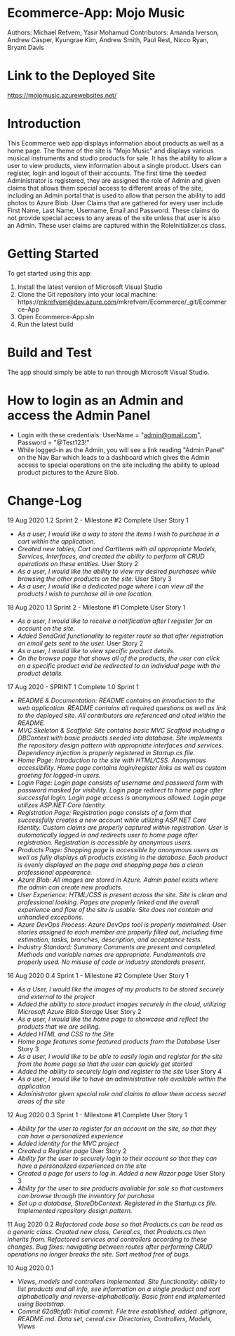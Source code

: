 # Ecommerce-App: Mojo Music
Authors: Michael Refvem, Yasir Mohamud
Contributors: Amanda Iverson, Andrew Casper, Kyungrae Kim, Andrew Smith, Paul Rest, Nicco Ryan, Bryant Davis

# Link to the Deployed Site
https://mojomusic.azurewebsites.net/

# Introduction 
This Ecommerce web app displays information about products as well as a home page. The theme of the site is "Mojo Music" and displays various musical instruments and studio products for sale. It has the ability to allow a user to view products, view information about a single product. Users can register, login and logout of their accounts.
The first time the seeded Administrator is registered, they are assigned the role of Admin and given claims that allows them special access to different areas of the site, including an Admin portal that is used to allow that person the ability to add photos to Azure Blob.
User Claims that are gathered for every user include First Name, Last Name, Username, Email and Password. These claims do not provide special access to any areas of the site unless that user is also an Admin. These user claims are captured within the RoleInitializer.cs class.

# Getting Started
To get started using this app:
1.	Install the latest version of Microsoft Visual Studio
2.	Clone the Git repository into your local machine: https://mkrefvem@dev.azure.com/mkrefvem/Ecommerce/_git/Ecommerce-App
3.	Open Ecommerce-App.sln
4.	Run the latest build

# Build and Test
The app should simply be able to run through Microsoft Visual Studio. 

# How to login as an Admin and access the Admin Panel
- Login with these credentials: UserName = "admin@gmail.com", Password = "@Test123!"
- While logged-in as the Admin, you will see a link reading "Admin Panel" on the Nav Bar which leads to a dashboard which gives the Admin access to special operations on the site including the ability to upload product pictures to the Azure Blob.

# Change-Log

19 Aug 2020
1.2 Sprint 2 - Milestone #2 Complete
User Story 1
- *As a user, I would like a way to store the items I wish to purchase in a cart within the application.*
- *Created new tables, Cart and CartItems with all appropriate Models, Services, Interfaces, and created the ability to perform all CRUD operations on these entities.*
User Story 2
- *As a user, I would like the ability to view my desired purchases while browsing the other products on the site.*
User Story 3
- *As a user, I would like a dedicated page where I can view all the products I wish to purchase all in one location.*

18 Aug 2020
1.1 Sprint 2 - Milestone #1 Complete
User Story 1
- *As a user, I would like to receive a notification after I register for an account on the site.*
- *Added SendGrid functionality to register route so that after registration an email gets sent to the user.*
User Story 2
- *As a user, I would like to view specific product details.*
- *On the browse page that shows all of the products, the user can click on a specific product and be redirected to an individual page with the product details.*

17 Aug 2020 - SPRINT 1 Complete
1.0 Sprint 1
- *README & Documentation: README contains an introduction to the web application. README contains all required questions as well as link to the deployed site. All contributors are referenced and cited within the README.*
- *MVC Skeleton & Scaffold: Site contains basic MVC Scaffold including a DBContext with basic products seeded into database. Site implements the repository design pattern with appropriate interfaces and services. Dependency injection is properly registered in Startup.cs file.*
- *Home Page: Introduction to the site with HTML/CSS. Anonymous accessibility. Home page contains login/register links as well as custom greeting for logged-in users.*
- *Login Page: Login page consists of username and password form with password masked for visibility. Login page redirect to home page after successful login. Login page access is anonymous allowed. Login page utilizes ASP.NET Core Identity.*
- *Registration Page: Registration page consists of a form that successfully creates a new account while utilizing ASP.NET Core Identity. Custom claims are properly captured within registration. User is automatically logged in and redirects user to home page after registration. Registration is accessible by anonymous users.*
- *Products Page: Shopping page is accessible by anonymous users as well as fully displays all products existing in the database. Each product is evenly displayed on the page and shopping page has a clean professional appearance.*
- *Azure Blob: All images are stored in Azure. Admin panel exists where the admin can create new products.*
- *User Experience: HTML/CSS is present across the site. Site is clean and professional looking. Pages are properly linked and the overall experience and flow of the site is usable. Site does not contain and unhandled exceptions.*
- *Azure DevOps Process: Azure DevOps tool is properly maintained. User stories assigned to each member are properly filled out, including time estimation, tasks, branches, description, and acceptance tests.*
- *Industry Standard: Summary Comments are present and completed. Methods and variable names are appropriate. Fundamentals are properly used. No misuse of code or industry standards present.*

16 Aug 2020
0.4 Sprint 1 - Milestone #2 Complete
User Story 1
- *As a User, I would like the images of my products to be stored securely and external to the project*
- *Added the ability to store product images securely in the cloud, utilizing Microsoft Azure Blob Storage*
User Story 2
- *As a user, I would like the home page to showcase and reflect the products that we are selling.*
- *Added HTML and CSS to the Site*
- *Home page features some featured products from the Database*
User Story 3
- *As a user, I would like to be able to easily login and register for the site from the home page so that the user can quickly get started*
- *Added the ability to securely login and register to the site*
User Story 4
- *As a user, I would like to have an administrative role available within the application*
- *Administrator given special role and claims to allow them access secret areas of the site*

12 Aug 2020
0.3 Sprint 1 - Milestone #1 Complete
User Story 1 
- *Ability for the user to register for an account on the site, so that they can have a personalized experience*
- *Added identity for the MVC project*
- *Created a Register page*
User Story 2
- *Ability for the user to securely login to their account so that they can have a personalized experienced on the site*
- *Created a page for users to log in. Added a new Razor page*
User Story 3
- *Ability for the user to see products available for sale so that customers can browse through the inventory for purchase*
- *Set up a database, StoreDbContext. Registered in the Startup.cs file. Implemented repository design pattern.*

11 Aug 2020
0.2 *Refactored code base so that Products.cs can be read as a generic class. Created new class, Cereal.cs, that Products.cs then inherits from. Refactored services and controllers according to these changes. Bug fixes: navigating between routes after performing CRUD operations no longer breaks the site. Sort method free of bugs.*

10 Aug 2020
0.1
- *Views, models and controllers implemented. Site functionality: ability to list products and all info, see information on a single product and sort alphabetically and reverse-alphabetically. Basic front end implemented using Bootstrap.*
- *Commit 62d9bfd0: Initial commit. File tree established, added .gitignore, README.md. Data set, cereal.csv. Directories, Controllers, Models, Views*